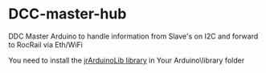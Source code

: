 # DCC-master-hub
DDC Master Arduino to handle information from Slave's on I2C and forward to RocRail via Eth/WiFi

You need to install the [jrArduinoLib library](/../../../jrArduinoLib) in Your Arduino\library folder 
